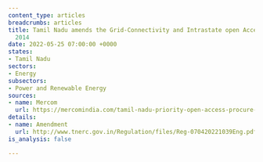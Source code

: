 ```yaml
---
content_type: articles
breadcrumbs: articles
title: Tamil Nadu amends the Grid-Connectivity and Intrastate open Access Regulations,
  2014
date: 2022-05-25 07:00:00 +0000
states:
- Tamil Nadu
sectors:
- Energy
subsectors:
- Power and Renewable Energy
sources:
- name: Mercom
  url: https://mercomindia.com/tamil-nadu-priority-open-access-procure-energy/
details:
- name: Amendment
  url: http://www.tnerc.gov.in/Regulation/files/Reg-070420221039Eng.pdf
is_analysis: false

---
```

